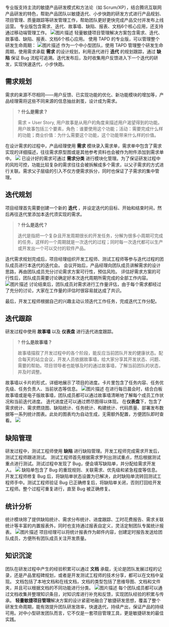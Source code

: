 专业版支持主流的敏捷产品研发模式和方法论（如 Scrum/XP），结合腾讯互联网产品研发的特色，帮助产品团队以敏捷迭代、小步快跑的研发方式进行产品规划、项目管理、质量跟踪等研发管理工作，帮助团队更好更快完成产品交付并发布上线运营。
专业版包含需求、迭代、故事墙、缺陷、报表、文档6个核心应用，还支持通过移动端管理工作。
![图片描述](https://main.qcloudimg.com/raw/105c63d5c2880759602c1f927f5a9a2e.png)
轻量敏捷项目管理解决方案包含需求、迭代、故事墙、缺陷、报表、文档6个核心应用。
使用 TAPD 的专业版，可以管理整个研发生命周期：
![图片描述](https://main.qcloudimg.com/raw/58a75fc792ac9b2a442a15e51b39303f.png)
作为一个中小型团队，使用 TAPD 管理整个研发生命周期，使用需求承载 **需求** 的设计规划，利用迭代进行 **迭代** 的规划跟踪，通过 **缺陷** 保证 Bug 流程可追溯。迭代发布后，及时收集用户反馈进入下一个迭代的研发，实现快速迭代，小步快跑。

 

## 需求规划
需求的来源不尽相同——用户反馈、已实现功能的优化、新功能模块的增加等，产品经理需将这些不同来源的信息抽丝剥茧，设计成为需求。
>? **什么是需求？**
>
> 需求 = User Story, 用户故事是从用户的角度来描述用户渴望得到的功能。 用户故事包括三个要素，角色：谁要使用这个功能；活动：需要完成什么样的功能；商业价值：为什么需要这个功能，这个功能带来什么样的价值。


在设计需求的过程中，产品经理使用 **需求** 模块录入需求单，需求单中包含了需求实现的详细描述，往往需求原型图或是其他参考资料也会被作为附件添加到需求单中。
![](https://qcloudimg.tencent-cloud.cn/raw/30144b7c2b871d1d903a9e2f2bce2a0a.png)
已设计好的需求可通过 **需求分类** 进行模块化管理。为了保证研发过程中的风险可控，功能比较复杂的需求往往会被拆解成多个需求，以父子需求的方式进行关联。需求父子层级的引入不仅方便需求拆分，同时也保证了子需求的集中管理。

 

## 迭代规划
项目经理首先需要创建一个新的 **迭代** ，并设定迭代的目标、开始和结束时间，然后再往迭代里添加本迭代须实现的需求。

>? **什么是迭代？**
>
> 迭代是指把一个复杂且开发周期很长的开发任务，分解为很多小周期可完成的任务，这样的一个周期就是一次迭代的过程；同时每一次迭代都可以生产或开发出一个可以交付的软件产品。

迭代需求规划完成后，项目经理组织开发工程师、测试工程师等参与迭代过程的团队成员进行本迭代的迭代会。
会议开始后，产品经理向团队成员讲解需求的设计思路，再由团队成员充分讨论需求方案可行性，预估风险。
评估好需求方案的可行性后，团队成员需要讨论确定好本次迭代周期所需完成的全部工作内容。
![图片描述](https://main.qcloudimg.com/raw/1e70a9d6d80975611d465ab3ed07837f.png)
讨论结束后，团队成员对需求进行工作量评估，由于每个需求都经过了充分的讨论，大家在工作量的评估时很容易就达成了共识。

最后，开发工程师根据自己的兴趣主动认领迭代工作任务，完成迭代工作分配。

 

## 迭代跟踪
研发过程中使用 **故事墙** 以及 **仪表盘** 进行迭代进度跟踪。
>? **什么是故事墙？**
>
> 故事墙描叙了开发过程中的各个阶段，能反应当前团队开发的健康状态。配合每天的站立会议，开发人员依据故事墙，给大家分享其开发状态、问题、需要的帮助。项目领导者也能够及时的通过故事墙，了解当前团队的状态，并及时调整。

故事墙以卡片的形式，详细地展示了项目的进度。卡片里包含了任务内容、任务优先级、任务负责人、当前状态等信息。
![图片描述](https://main.qcloudimg.com/raw/8d834fb484bbf0a9f008c92c4f342fa6.png)
在进行每日晨会时，结合白板故事墙或是电子版故事墙，团队成员都可以通过故事墙清晰地了解每个成员工作状况和当前迭代进度。
迭代进度还可以通过燃尽图得以体现。
在**仪表盘**下，包含了需求统计、需求燃烧图、缺陷统计、任务统计、构建统计、代码质量、部署发布数据等一系列统计图表。此处的图表均为自动生成，无需额外配置，方便团队即时查看。
![](https://qcloudimg.tencent-cloud.cn/raw/9452f17a4442ef76dc39c07755497ae9.png)

 

## 缺陷管理
研发过程中，测试工程师使用 **缺陷** 进行缺陷管理。开发工程师完成需求开发后，测试工程师跟进测试。
测试工程师首先根据需求罗列出测试重点，然后根据测试重点进行测试。测试过程中发现了 Bug，便会填写缺陷单，并分配给需求开发人。
![](https://qcloudimg.tencent-cloud.cn/raw/a50b574f5e1eb2aa84e685a2e1e05246.png)
缺陷单包含了 Bug 的重现规则、关联需求、优先级和紧急程度等信息。
开发工程师修复 Bug 后，将缺陷单状态设置为已解决，此时缺陷单流转回测试工程师手中。测试工程师验证 Bug 已正确修复后，将缺陷单关闭，否则打回给开发工程师。整个过程可重复进行，直至 Bug 被正确修复。

 

## 统计分析
统计模块除了提供缺陷统计、需求分布统计、进度跟踪、工时花费报告、需求关联统计等丰富的内置报表外，同时也支持通过报表自定义，灵活定制团队专属统计报表。
![图片描述](https://main.qcloudimg.com/raw/600ed1264075ea8639445ca54bfebb5a.png)
项目经理可以将统计报表作为邮件内容，创建定时报告发送给团队成员，方便所有团队成员关注开发质量。

 

## 知识沉淀
团队在研发过程中产生的经验积累可以通过 **文档** 承载，无论是团队发展过程的记录，还是产品里程碑规划，或者是开发测试工程师的技术分享，都可以在文档中呈现。
文档包括了本地文档和在线文档，文档的类型包括了思维导图、文档和文件夹，并且可以根据文档的不同功能进行分类。
![图片描述](https://main.qcloudimg.com/raw/e43ff7e79a1383df9039ecc6f2f2be12.png)
每个团队成员都可以通过文档收集并整理知识条目，对知识库进行补充和反馈，实现团队经验的积累与传承。
**轻量敏捷项目管理**解决方案的设计紧密地融合了敏捷研发思想，覆盖了整个研发生命周期，能有效提升团队研发效率，快速迭代，持续产出，保证产品的持续可用。对中小型研发团队而言，它不仅是一套项目管理工具，更是敏捷研发的最佳实践。
